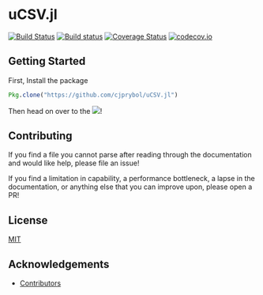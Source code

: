 # uCSV.jl

[![Build Status](https://travis-ci.org/cjprybol/uCSV.jl.svg?branch=master)](https://travis-ci.org/cjprybol/uCSV.jl)
[![Build status](https://ci.appveyor.com/api/projects/status/re2a08kgjfserv6x/branch/master?svg=true)](https://ci.appveyor.com/project/cjprybol/ucsv-jl/branch/master)
[![Coverage Status](https://coveralls.io/repos/github/cjprybol/uCSV.jl/badge.svg?branch=master)](https://coveralls.io/github/cjprybol/uCSV.jl?branch=master)
[![codecov.io](http://codecov.io/github/cjprybol/uCSV.jl/coverage.svg?branch=master)](http://codecov.io/github/cjprybol/uCSV.jl?branch=master)

## Getting Started

First, Install the package
```julia
Pkg.clone("https://github.com/cjprybol/uCSV.jl")
```

Then head on over to the [![](https://img.shields.io/badge/docs-latest-blue.svg)](https://cjprybol.github.io/uCSV.jl/latest)!

## Contributing

If you find a file you cannot parse after reading through the documentation and would like help, please file an issue!

If you find a limitation in capability, a performance bottleneck, a lapse in the documentation, or anything else that you can improve upon, please open a PR!

## License

[MIT](https://github.com/cjprybol/uCSV.jl/blob/master/LICENSE.md)

## Acknowledgements

- [Contributors](https://github.com/cjprybol/uCSV.jl/graphs/contributors)
